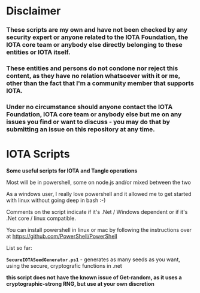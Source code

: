 Disclaimer
==========

<h3>These scripts are my own and have not been checked by any security expert or anyone related to the IOTA Foundation, the IOTA core team or anybody else directly belonging to these entities or IOTA itself.</h3>
<h3>These entities and persons do not condone nor reject this content, as they have no relation whatsoever with it or me, other than the fact that I'm a community member that supports IOTA.</h3>
<h3>Under no circumstance should anyone contact the IOTA Foundation, IOTA core team or anybody else but me on any issues you find or want to discuss - you may do that by submitting an issue on this repository at any time.</h3>



IOTA Scripts
============

**Some useful scripts  for IOTA and Tangle operations**

Most will be in powershell, some on node.js and/or mixed between the two

As a windows user, I really love powershell and it allowed me to get started with linux without going deep in bash :-)

Comments on the script indicate if it's .Net / Windows dependent or if it's .Net core / linux compatible.

You can install powershell in linux or mac by following the instructions over at https://github.com/PowerShell/PowerShell


List so far:

**``SecureIOTASeedGenerator.ps1``** - generates as many seeds as you want, using the secure, cryptografic functions in .net

**this script does not have the known issue of Get-random, as it uses a cryptographic-strong RNG, but use at your own discretion**

